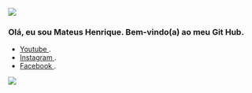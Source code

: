 ![](https://github-readme-stats.vercel.app/api?username=mateushenriquefonsecaxavierdasilva&show_icons=true&theme=dracula&include_all_commits=true&count_private=true)
### Olá, eu sou Mateus Henrique. Bem-vindo(a) ao meu Git Hub.  
- [ Youtube ](https://www.youtube.com/channel/UClAIWVdFVyuP6H3DwXmFy_g).
- [ Instagram ](https://www.instagram.com/mateus.henrique.10/).
- [ Facebook ](https://www.facebook.com/elias.xavier.923).

![](https://raw.githubusercontent.com/mateushenriquefonsecaxavierdasilva/mateushenriquefonsecaxavierdasilva/3efcd51d5cb7020fe741a1bfd5b0ab72d817d9df/snk_gif.svg)

